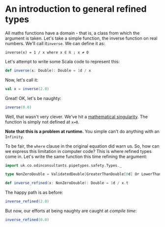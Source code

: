 # An introduction to general refined types

All maths functions have a domain - that is, a class from which the argument is taken.
Let's take a simple function, the inverse function on real numbers. We'll call it```inverse```. We can define it as:

`inverse(x) = 1 / x where x ∈ ℝ ; x ≠ 0`

Let's attempt to write some Scala code to represent this:

```scala mdoc
def inverse(x: Double): Double = 1d / x
```

Now, let's call it:

```scala mdoc
val x = inverse(2.0)
```

Great! OK, let's be naughty:

```scala mdoc
inverse(0.0)
```

Well, that wasn't very clever. We've hit a [mathematical singularity](https://en.wikipedia.org/wiki/Singularity_(mathematics)).
The function is simply not defined at `x=0`. 

**Note that this is a problem at runtime.** You simple can't do anything with an `Infinity`.

To be fair, the `where` clause in the original equation did warn us.
So, how can we express this limitation in computer code?
This is where refined types come in. 
Let's write the same function this time refining the argument:

```scala mdoc
import uk.co.odinconsultants.pipetypes.safety.Types._

type NonZeroDouble = ValidatedDouble[GreaterThanDouble[0d] Or LowerThanDouble[0d]]

def inverse_refined(x: NonZeroDouble): Double = 1d / x.t
```

The happy path is as before:

```scala mdoc
inverse_refined(2.0)
```

But now, our efforts at being naughty are caught at *compile time*:

```scala mdoc:fail
inverse_refined(0.0)
```